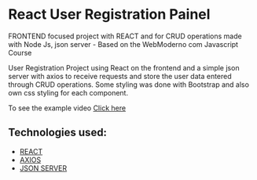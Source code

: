 # React User Registration Painel
FRONTEND focused project with REACT and for CRUD operations made with Node Js, json server - Based on the WebModerno com Javascript Course

User Registration Project using React on the frontend and a simple json server with axios to receive requests and store the user data entered through CRUD operations.
Some styling was done with Bootstrap and also own css styling  for each component.

To see the example video
[Click here](https://www.linkedin.com/posts/levi-sr93_crud-reactjs-restapi-activity-6601208000214560768-T3y4)

## Technologies used:

* [REACT](https://reactjs.org/)
* [AXIOS](https://github.com/axios/axios)
* [JSON SERVER](https://github.com/typicode/json-server)
